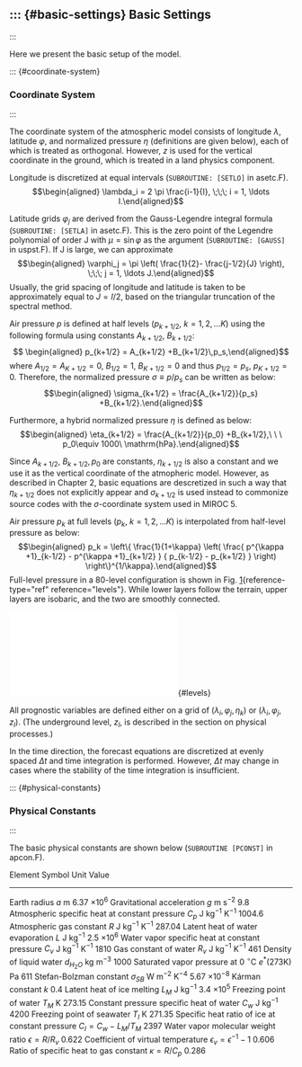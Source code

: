 ::: {#basic-settings}
Basic Settings
--------------
:::

Here we present the basic setup of the model.

::: {#coordinate-system}
### Coordinate System
:::

The coordinate system of the atmospheric model consists of longitude
$\lambda$, latitude $\varphi$, and normalized pressure $\eta$
(definitions are given below), each of which is treated as orthogonal.
However, $z$ is used for the vertical coordinate in the ground, which is
treated in a land physics component.

Longitude is discretized at equal intervals (`SUBROUTINE: [SETLO]` in
asetc.F). $$\begin{aligned}
  \lambda_i = 2 \pi \frac{i-1}{I},  \;\;\; i = 1, \ldots I.\end{aligned}$$

Latitude grids $\varphi_j$ are derived from the Gauss-Legendre integral
formula (`SUBROUTINE: [SETLA]` in asetc.F). This is the zero point of
the Legendre polynomial of order J with $\mu = \sin \varphi$ as the
argument (`SUBROUTINE: [GAUSS]` in uspst.F). If J is large, we can
approximate $$\begin{aligned}
  \varphi_j =  \pi \left( \frac{1}{2}- \frac{j-1/2}{J} \right), \;\;\; j = 1, \ldots J.\end{aligned}$$
Usually, the grid spacing of longitude and latitude is taken to be
approximately equal to $J = I/2$, based on the triangular truncation of
the spectral method.

Air pressure $p$ is defined at half levels
($p_{k+1/2},\ k = 1, 2, \ldots K$) using the following formula using
constants $A_{k+1/2},\ B_{k+1/2}$:
$$
\begin{aligned}
p_{k+1/2} = A_{k+1/2} +B_{k+1/2}\,p_s,\end{aligned}$$
where
$A_{1/2}=A_{K+1/2}=0,\ B_{1/2}=1,\ B_{K+1/2}=0$ and thus
$p_{1/2}=p_s,\ p_{K+1/2}=0$.
Therefore, the normalized pressure
$\sigma\equiv p/p_s$ can be written as below:
$$\begin{aligned}
\sigma_{k+1/2} = \frac{A_{k+1/2}}{p_s} +B_{k+1/2}.\end{aligned}$$

Furthermore, a hybrid normalized pressure $\eta$ is defined as below:
$$\begin{aligned}
\eta_{k+1/2} = \frac{A_{k+1/2}}{p_0} +B_{k+1/2},\ \ \ p_0\equiv 1000\ \mathrm{hPa}.\end{aligned}$$

Since $A_{k+1/2},\ B_{k+1/2}, p_0$ are constants, $\eta_{k+1/2}$ is also
a constant and we use it as the vertical coordinate of the atmopheric
model. However, as described in Chapter 2, basic equations are
descretized in such a way that $\eta_{k+1/2}$ does not explicitly appear
and $\sigma_{k+1/2}$ is used instead to commonize source codes with the
$\sigma$-coordinate system used in MIROC 5.

Air pressure $p_k$ at full levels ($p_k,\ k=1,2,\ldots K)$ is
interpolated from half-level pressure as below:
$$\begin{aligned}
 p_k = \left\{ \frac{1}{1+\kappa}
                     \left( \frac{  p^{\kappa +1}_{k-1/2}
                                  - p^{\kappa +1}_{k+1/2}      }
                                  { p_{k-1/2} - p_{k+1/2} }
                     \right)
              \right\}^{1/\kappa}.\end{aligned}$$
Full-level pressure in
a 80-level configuration is shown in Fig.
[1](#levels){reference-type="ref" reference="levels"}. While lower
layers follow the terrain, upper layers are isobaric, and the two are
smoothly connected.

![Default arangement of vertical levels for 80-level
simulations.[\[levels\]]{#levels label="levels"}](./figures/levels.pdf){#levels}

All prognostic variables are defined either on a grid of
$(\lambda_i, \varphi_j, \eta_k)$ or $(\lambda_i, \varphi_j, z_l)$. (The
underground level, $z_l$, is described in the section on physical
processes.)

In the time direction, the forecast equations are discretized at evenly
spaced $\Delta t$ and time integration is performed. However, $\Delta t$
may change in cases where the stability of the time integration is
insufficient.

::: {#physical-constants}
### Physical Constants
:::

The basic physical constants are shown below (`SUBROUTINE [PCONST]` in
apcon.F).

  Element                                           Symbol                             Unit                   Value
  ------------------------------------------------- ---------------------------------- ---------------------- -----------------------
  Earth radius                                      $a$                                m                      6.37 $\times 10^6$
  Gravitational acceleration                        $g$                                m s$^{-2}$             9.8
  Atmospheric specific heat at constant pressure    $C_p$                              J kg$^{-1}$ K$^{-1}$   1004.6
  Atmospheric gas constant                          $R$                                J kg$^{-1}$ K$^{-1}$   287.04
  Latent heat of water evaporation                  $L$                                J kg$^{-1}$            2.5 $\times 10^6$
  Water vapor specific heat at constant pressure    $C_v$                              J kg$^{-1}$ K$^{-1}$   1810
  Gas constant of water                             $R_v$                              J kg$^{-1}$ K$^{-1}$   461
  Density of liquid water                           $d_{H_2O}$                         kg m$^{-3}$            1000
  Saturated vapor pressure at 0 $^{\circ}$C         $e^*$(273K)                        Pa                     611
  Stefan-Bolzman constant                           $\sigma_{SB}$                      W m$^{-2}$ K$^{-4}$    5.67 $\times 10^{-8}$
  Kárman constant                                   $k$                                                       0.4
  Latent heat of ice melting                        $L_M$                              J kg$^{-1}$            3.4 $\times 10^5$
  Freezing point of water                           $T_M$                              K                      273.15
  Constant pressure specific heat of water          $C_w$                              J kg$^{-1}$            4200
  Freezing point of seawater                        $T_I$                              K                      271.35
  Specific heat ratio of ice at constant pressure   $C_I = C_w - L_M/T_M$                                     2397
  Water vapor molecular weight ratio                $\epsilon = R/R_v$                                        0.622
  Coefficient of virtual temperature                $\epsilon_v = \epsilon^{-1} - 1$                          0.606
  Ratio of specific heat to gas constant            $\kappa = R/C_p$                                          0.286

